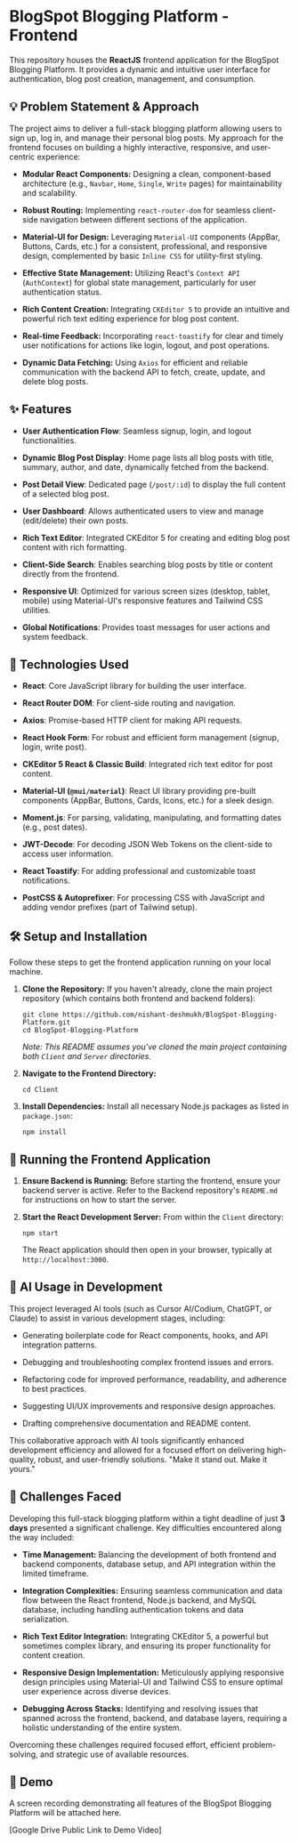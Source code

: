 BlogSpot Blogging Platform - Frontend
=====================================

This repository houses the **ReactJS** frontend application for the BlogSpot Blogging Platform. It provides a dynamic and intuitive user interface for authentication, blog post creation, management, and consumption.

💡 Problem Statement & Approach
-------------------------------

The project aims to deliver a full-stack blogging platform allowing users to sign up, log in, and manage their personal blog posts. My approach for the frontend focuses on building a highly interactive, responsive, and user-centric experience:

-   **Modular React Components:** Designing a clean, component-based architecture (e.g., `Navbar`, `Home`, `Single`, `Write` pages) for maintainability and scalability.

-   **Robust Routing:** Implementing `react-router-dom` for seamless client-side navigation between different sections of the application.

-   **Material-UI for Design:** Leveraging `Material-UI` components (AppBar, Buttons, Cards, etc.) for a consistent, professional, and responsive design, complemented by basic `Inline CSS` for utility-first styling.

-   **Effective State Management:** Utilizing React's `Context API` (`AuthContext`) for global state management, particularly for user authentication status.

-   **Rich Content Creation:** Integrating `CKEditor 5` to provide an intuitive and powerful rich text editing experience for blog post content.

-   **Real-time Feedback:** Incorporating `react-toastify` for clear and timely user notifications for actions like login, logout, and post operations.

-   **Dynamic Data Fetching:** Using `Axios` for efficient and reliable communication with the backend API to fetch, create, update, and delete blog posts.

✨ Features
----------

-   **User Authentication Flow**: Seamless signup, login, and logout functionalities.

-   **Dynamic Blog Post Display**: Home page lists all blog posts with title, summary, author, and date, dynamically fetched from the backend.

-   **Post Detail View**: Dedicated page (`/post/:id`) to display the full content of a selected blog post.

-   **User Dashboard**: Allows authenticated users to view and manage (edit/delete) their own posts.

-   **Rich Text Editor**: Integrated CKEditor 5 for creating and editing blog post content with rich formatting.

-   **Client-Side Search**: Enables searching blog posts by title or content directly from the frontend.

-   **Responsive UI**: Optimized for various screen sizes (desktop, tablet, mobile) using Material-UI's responsive features and Tailwind CSS utilities.

-   **Global Notifications**: Provides toast messages for user actions and system feedback.

🚀 Technologies Used
--------------------

-   **React**: Core JavaScript library for building the user interface.

-   **React Router DOM**: For client-side routing and navigation.

-   **Axios**: Promise-based HTTP client for making API requests.

-   **React Hook Form**: For robust and efficient form management (signup, login, write post).

-   **CKEditor 5 React & Classic Build**: Integrated rich text editor for post content.

-   **Material-UI (`@mui/material`)**: React UI library providing pre-built components (AppBar, Buttons, Cards, Icons, etc.) for a sleek design.

-   **Moment.js**: For parsing, validating, manipulating, and formatting dates (e.g., post dates).

-   **JWT-Decode**: For decoding JSON Web Tokens on the client-side to access user information.

-   **React Toastify**: For adding professional and customizable toast notifications.

-   **PostCSS & Autoprefixer**: For processing CSS with JavaScript and adding vendor prefixes (part of Tailwind setup).

🛠️ Setup and Installation
--------------------------

Follow these steps to get the frontend application running on your local machine.

1.  **Clone the Repository:** If you haven't already, clone the main project repository (which contains both frontend and backend folders):

    ```
    git clone https://github.com/nishant-deshmukh/BlogSpot-Blogging-Platform.git
    cd BlogSpot-Blogging-Platform

    ```

    *Note: This README assumes you've cloned the main project containing both `Client` and `Server` directories.*

2.  **Navigate to the Frontend Directory:**

    ```
    cd Client

    ```

3.  **Install Dependencies:** Install all necessary Node.js packages as listed in `package.json`:

    ```
    npm install

    ```

🏃 Running the Frontend Application
-----------------------------------

1.  **Ensure Backend is Running:** Before starting the frontend, ensure your backend server is active. Refer to the Backend repository's `README.md` for instructions on how to start the server.

2.  **Start the React Development Server:** From within the `Client` directory:

    ```
    npm start

    ```

    The React application should then open in your browser, typically at `http://localhost:3000`.

🤖 AI Usage in Development
--------------------------

This project leveraged AI tools (such as Cursor AI/Codium, ChatGPT, or Claude) to assist in various development stages, including:

-   Generating boilerplate code for React components, hooks, and API integration patterns.

-   Debugging and troubleshooting complex frontend issues and errors.

-   Refactoring code for improved performance, readability, and adherence to best practices.

-   Suggesting UI/UX improvements and responsive design approaches.

-   Drafting comprehensive documentation and README content.

This collaborative approach with AI tools significantly enhanced development efficiency and allowed for a focused effort on delivering high-quality, robust, and user-friendly solutions. "Make it stand out. Make it yours."

🚧 Challenges Faced
-------------------

Developing this full-stack blogging platform within a tight deadline of just **3 days** presented a significant challenge. Key difficulties encountered along the way included:

-   **Time Management:** Balancing the development of both frontend and backend components, database setup, and API integration within the limited timeframe.

-   **Integration Complexities:** Ensuring seamless communication and data flow between the React frontend, Node.js backend, and MySQL database, including handling authentication tokens and data serialization.

-   **Rich Text Editor Integration:** Integrating CKEditor 5, a powerful but sometimes complex library, and ensuring its proper functionality for content creation.

-   **Responsive Design Implementation:** Meticulously applying responsive design principles using Material-UI and Tailwind CSS to ensure optimal user experience across diverse devices.

-   **Debugging Across Stacks:** Identifying and resolving issues that spanned across the frontend, backend, and database layers, requiring a holistic understanding of the entire system.

Overcoming these challenges required focused effort, efficient problem-solving, and strategic use of available resources.

🎥 Demo
-------

A screen recording demonstrating all features of the BlogSpot Blogging Platform will be attached here.

[Google Drive Public Link to Demo Video]
